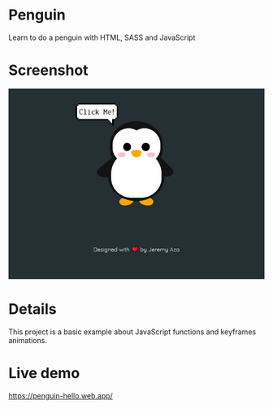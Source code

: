 # Penguin
Learn to do a penguin with HTML, SASS and JavaScript

# Screenshot
![](public/img/penguin.JPG)

# Details
This project is a basic example about JavaScript functions and keyframes animations.

# Live demo
https://penguin-hello.web.app/
